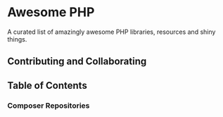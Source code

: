 # Awesome PHP

A curated list of amazingly awesome PHP libraries, resources and shiny things.

## Contributing and Collaborating

## Table of Contents

### Composer Repositories



